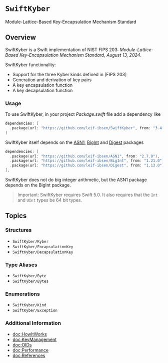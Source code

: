 # ``SwiftKyber``

Module-Lattice-Based Key-Encapsulation Mechanism Standard

## Overview

SwiftKyber is a Swift implementation of NIST FIPS 203: *Module-Lattice-Based Key-Encapsulation Mechanism Standard, August 13, 2024*.

SwiftKyber functionality:

* Support for the three Kyber kinds defined in [FIPS 203]
* Generation and derivation of key pairs
* A key encapsulation function
* A key decapsulation function

### Usage

To use SwiftKyber, in your project *Package.swift* file add a dependency like

```swift
dependencies: [
  .package(url: "https://github.com/leif-ibsen/SwiftKyber", from: "3.4.0"),
]
```

SwiftKyber itself depends on the [ASN1](https://leif-ibsen.github.io/ASN1/documentation/asn1), [BigInt](https://leif-ibsen.github.io/BigInt/documentation/bigint) and [Digest](https://leif-ibsen.github.io/Digest/documentation/digest) packages

```swift
dependencies: [
  .package(url: "https://github.com/leif-ibsen/ASN1", from: "2.7.0"),
  .package(url: "https://github.com/leif-ibsen/BigInt", from: "1.21.0"),
  .package(url: "https://github.com/leif-ibsen/Digest", from: "1.13.0"),
],
```

SwiftKyber does not do big integer arithmetic, but the ASN1 package depends on the BigInt package.

> Important:
SwiftKyber requires Swift 5.0. It also requires that the `Int` and `UInt` types be 64 bit types.

## Topics

### Structures

- ``SwiftKyber/Kyber``
- ``SwiftKyber/EncapsulationKey``
- ``SwiftKyber/DecapsulationKey``

### Type Aliases

- ``SwiftKyber/Byte``
- ``SwiftKyber/Bytes``

### Enumerations

- ``SwiftKyber/Kind``
- ``SwiftKyber/Exception``

### Additional Information

- <doc:HowItWorks>
- <doc:KeyManagement>
- <doc:OIDs>
- <doc:Performance>
- <doc:References>
